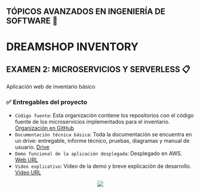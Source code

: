 ## TÓPICOS AVANZADOS EN INGENIERÍA DE SOFTWARE 📌

#  DREAMSHOP INVENTORY

## EXAMEN 2: MICROSERVICIOS Y SERVERLESS 📋

Aplicación web de inventario básico

### ✅ Entregables del proyecto

- `Código fuente`: Esta organización contiene los repositorios con el código fuente de los microservicios implementados para el inventario. [Organización en GitHub](https://github.com/unsa-learnify) 
- `Documentación técnica básica`: Toda la documentación se encuentra en un drive: entregable, informe técnico, pruebas, diagramas y manual de usuario. [Drive](https://drive.google.com/drive/folders/1Tf9Xq5Pfz8e2Kc7FuN83cBk18P7spSGY)
- `Demo funcional de la aplicación desplegada`: Desplegado en AWS. [Web URL](https://d288r7i13x5iy5.cloudfront.net/)
- `Video explicativo`: Video de la demo y breve explicación de desarrollo. [Video URL](https://drive.google.com/drive/folders/1BKaHoQ-tbsXo6wcnK3TVdEbMuZzx7DNK)


<p align="center">
   <img src="https://img.shields.io/badge/STATUS-COMPLETADO-green">
</p>
<!--
Documentación técnica básica
Diagrama de arquitectura.
Manual o guía de usuario.
Demo funcional de la aplicación desplegada en AWS o similar
Video de explicación de 5min sobre la implementación de la solución

**Here are some ideas to get you started:**

🙋‍♀️ A short introduction - what is your organization all about?
🌈 Contribution guidelines - how can the community get involved?
👩‍💻 Useful resources - where can the community find your docs? Is there anything else the community should know?
🍿 Fun facts - what does your team eat for breakfast?
🧙 Remember, you can do mighty things with the power of [Markdown](https://docs.github.com/github/writing-on-github/getting-started-with-writing-and-formatting-on-github/basic-writing-and-formatting-syntax)
-->
